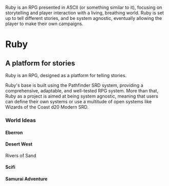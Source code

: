 Ruby is an RPG presented in ASCII (or something similar to it), focusing on storytelling and player interaction with a living, breathing world. Ruby is set up to tell different stories, and be system agnostic, eventually allowing the player to make their own campaigns. 

# Ruby
## A platform for stories
Ruby is an RPG, designed as a platform for telling stories.

Ruby's base is built using the Pathfinder SRD system, providing a comprehensive, adaptable, and well-tested RPG system. More than that, Ruby as a project is aimed at being system agnostic, meaning that users can define their own systems or use a multitude of open systems like Wizards of the Coast d20 Modern SRD.

### World Ideas
#### Eberron
#### Desert West
Rivers of Sand
#### Scifi
#### Samurai Adventure